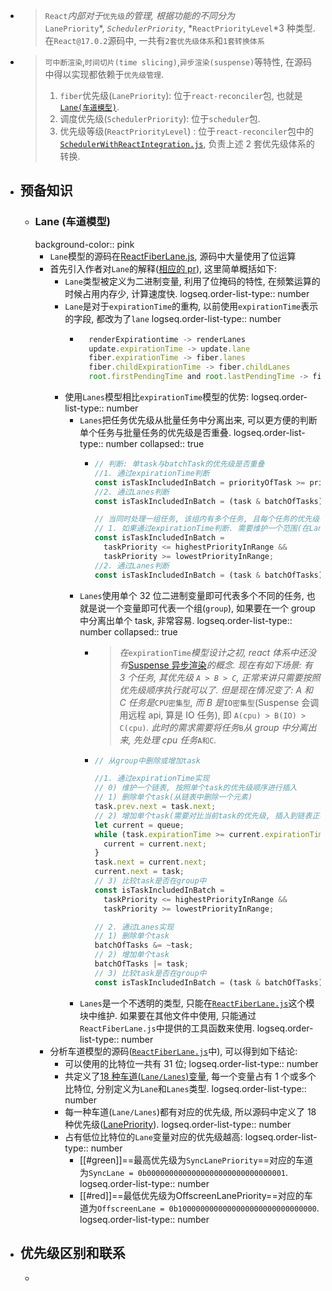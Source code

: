 - > `React`*内部对于*`优先级`*的管理, 根据功能的不同分为*`LanePriority`*, *`SchedulerPriority`*, *`ReactPriorityLevel`*3 种类型. 在`React@17.0.2`源码中, 一共有`2套优先级体系`和`1套转换体系`
- > `可中断渲染`,`时间切片(time slicing)`,`异步渲染(suspense)`等特性, 在源码中得以实现都依赖于`优先级管理`.
  >
  > 1. `fiber`优先级(`LanePriority`): 位于`react-reconciler`包, 也就是[`Lane(车道模型)`](https://github.com/facebook/react/pull/18796).
  > 2. 调度优先级(`SchedulerPriority`): 位于`scheduler`包.
  > 3. 优先级等级(`ReactPriorityLevel`) : 位于`react-reconciler`包中的[`SchedulerWithReactIntegration.js`](https://github.com/facebook/react/blob/v17.0.2/packages/react-reconciler/src/SchedulerWithReactIntegration.old.js), 负责上述 2 套优先级体系的转换.
- ## 预备知识
	- ### Lane (车道模型)
	  background-color:: pink
		- `Lane`模型的源码在[ReactFiberLane.js](https://github.com/facebook/react/blob/v17.0.2/packages/react-reconciler/src/ReactFiberLane.js), 源码中大量使用了位运算
		- 首先引入作者对`Lane`的解释([相应的 pr](https://github.com/facebook/react/pull/18796)), 这里简单概括如下:
			- `Lane`类型被定义为二进制变量, 利用了位掩码的特性, 在频繁运算的时候占用内存少, 计算速度快.
			  logseq.order-list-type:: number
			- `Lane`是对于`expirationTime`的重构, 以前使用`expirationTime`表示的字段, 都改为了`lane`
			  logseq.order-list-type:: number
				- ```js
				    renderExpirationtime -> renderLanes
				    update.expirationTime -> update.lane
				    fiber.expirationTime -> fiber.lanes
				    fiber.childExpirationTime -> fiber.childLanes
				    root.firstPendingTime and root.lastPendingTime -> fiber.pendingLanes
				  ```
			- 使用`Lanes`模型相比`expirationTime`模型的优势:
			  logseq.order-list-type:: number
				- `Lanes`把任务优先级从批量任务中分离出来, 可以更方便的判断单个任务与批量任务的优先级是否重叠.
				  logseq.order-list-type:: number
				  collapsed:: true
					- ```js
					  // 判断: 单task与batchTask的优先级是否重叠
					  //1. 通过expirationTime判断
					  const isTaskIncludedInBatch = priorityOfTask >= priorityOfBatch;
					  //2. 通过Lanes判断
					  const isTaskIncludedInBatch = (task & batchOfTasks) !== 0;
					  
					  // 当同时处理一组任务, 该组内有多个任务, 且每个任务的优先级不一致
					  // 1. 如果通过expirationTime判断. 需要维护一个范围(在Lane重构之前, 源码中就是这样比较的)
					  const isTaskIncludedInBatch =
					    taskPriority <= highestPriorityInRange &&
					    taskPriority >= lowestPriorityInRange;
					  //2. 通过Lanes判断
					  const isTaskIncludedInBatch = (task & batchOfTasks) !== 0;
					  ```
				- `Lanes`使用单个 32 位二进制变量即可代表多个不同的任务, 也就是说一个变量即可代表一个组(`group`), 如果要在一个 group 中分离出单个 task, 非常容易.
				  logseq.order-list-type:: number
				  collapsed:: true
					- > *在*`expirationTime`*模型设计之初, react 体系中还没有*[Suspense 异步渲染](https://zh-hans.reactjs.org/docs/concurrent-mode-suspense.html)*的概念.*
					  *现在有如下场景: 有 3 个任务, 其优先级 *`A > B > C`*, 正常来讲只需要按照优先级顺序执行就可以了.*
					  *但是现在情况变了: A 和 C 任务是*`CPU密集型`*, 而 B 是*`IO密集型`(Suspense 会调用远程 api, 算是 IO 任务), 即 `A(cpu) > B(IO) > C(cpu)`*. 此时的需求需要将任务*`B`*从 group 中分离出来, 先处理 cpu 任务*`A和C`*.*
					- ```js
					  // 从group中删除或增加task
					  
					  //1. 通过expirationTime实现
					  // 0) 维护一个链表, 按照单个task的优先级顺序进行插入
					  // 1) 删除单个task(从链表中删除一个元素)
					  task.prev.next = task.next;
					  // 2) 增加单个task(需要对比当前task的优先级, 插入到链表正确的位置上)
					  let current = queue;
					  while (task.expirationTime >= current.expirationTime) {
					    current = current.next;
					  }
					  task.next = current.next;
					  current.next = task;
					  // 3) 比较task是否在group中
					  const isTaskIncludedInBatch =
					    taskPriority <= highestPriorityInRange &&
					    taskPriority >= lowestPriorityInRange;
					  
					  // 2. 通过Lanes实现
					  // 1) 删除单个task
					  batchOfTasks &= ~task;
					  // 2) 增加单个task
					  batchOfTasks |= task;
					  // 3) 比较task是否在group中
					  const isTaskIncludedInBatch = (task & batchOfTasks) !== 0;
					  ```
				- `Lanes`是一个不透明的类型, 只能在[`ReactFiberLane.js`](https://github.com/facebook/react/blob/v17.0.2/packages/react-reconciler/src/ReactFiberLane.js)这个模块中维护. 如果要在其他文件中使用, 只能通过`ReactFiberLane.js`中提供的工具函数来使用.
				  logseq.order-list-type:: number
		- 分析车道模型的源码([`ReactFiberLane.js`](https://github.com/facebook/react/blob/v17.0.2/packages/react-reconciler/src/ReactFiberLane.js)中), 可以得到如下结论:
			- 可以使用的比特位一共有 31 位;
			  logseq.order-list-type:: number
			- 共定义了[18 种车道(`Lane/Lanes`)变量](https://github.com/facebook/react/blob/v17.0.2/packages/react-reconciler/src/ReactFiberLane.js#L74-L103), 每一个变量占有 1 个或多个比特位, 分别定义为`Lane`和`Lanes`类型.
			  logseq.order-list-type:: number
			- 每一种车道(`Lane/Lanes`)都有对应的优先级, 所以源码中定义了 18 种优先级([LanePriority](https://github.com/facebook/react/blob/v17.0.2/packages/react-reconciler/src/ReactFiberLane.js#L12-L30)).
			  logseq.order-list-type:: number
			- 占有低位比特位的`Lane`变量对应的优先级越高:
			  logseq.order-list-type:: number
				- [[#green]]==最高优先级为`SyncLanePriority`==对应的车道为`SyncLane = 0b0000000000000000000000000000001`.
				  logseq.order-list-type:: number
				- [[#red]]==最低优先级为OffscreenLanePriority==对应的车道为`OffscreenLane = 0b1000000000000000000000000000000`.
				  logseq.order-list-type:: number
- ## 优先级区别和联系
	-